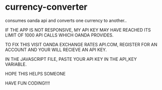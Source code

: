 # currency-converter
consumes oanda api and converts one currency to another..

IF THE APP IS NOT RESPONSIVE, MY API KEY MAY HAVE REACHED ITS LIMIT OF 1000 API CALLS WHICH OANDA PROVIDES.

TO FIX THIS VISIT OANDA EXCHANGE RATES API.COM, REGISTER FOR AN ACCOUNT AND YOUR WILL RECIEVE AN API KEY.

IN THE JAVASCRIPT FILE, PASTE YOUR API KEY IN THE API_KEY VARIABLE.

HOPE THIS HELPS SOMEONE

HAVE FUN CODING!!!!


